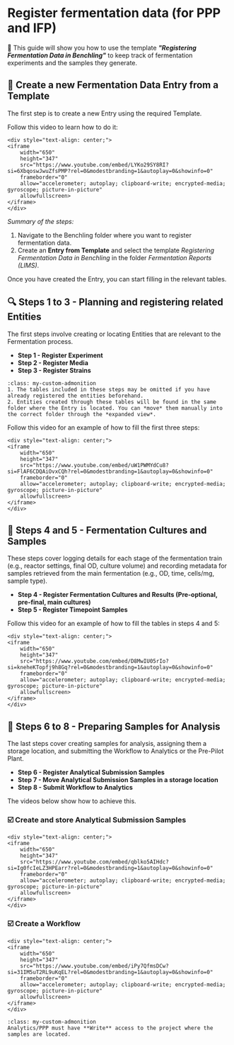 # Register fermentation data (for PPP and IFP)

🎯 This guide will show you how to use the template ***"Registering Fermentation Data in Benchling"*** to keep track of fermentation experiments and the samples they generate. 

## 📝 Create a new Fermentation Data Entry from a Template 

The first step is to create a new Entry using the required Template. 

Follow this video to learn how to do it:

````{raw} html
<div style="text-align: center;">
<iframe 
    width="650"
    height="347"
    src="https://www.youtube.com/embed/LYKo29SY8RI?si=6XbqoswJwuZfsPMP?rel=0&modestbranding=1&autoplay=0&showinfo=0" 
    frameborder="0" 
    allow="accelerometer; autoplay; clipboard-write; encrypted-media; gyroscope; picture-in-picture" 
    allowfullscreen>
</iframe>
</div>
````

*Summary of the steps:*

1. Navigate to the Benchling folder where you want to register fermentation data. 
2. Create an **Entry from Template** and select the template *Registering Fermentation Data in Benchling* in the folder *Fermentation Reports (LIMS)*. 

Once you have created the Entry, you can start filling in the relevant tables.

## 🔍 Steps 1 to 3 - Planning and registering related Entities 

The first steps involve creating or locating Entities that are relevant to the Fermentation process.

* **Step 1 - Register Experiment**
* **Step 2 - Register Media**
* **Step 3 - Register Strains**

````{admonition} ℹ️​ Notes
:class: my-custom-admonition
1. The tables included in these steps may be omitted if you have already registered the entities beforehand. 
2. Entities created through these tables will be found in the same folder where the Entry is located. You can *move* them manually into the correct folder through the *expanded view*. 

````

Follow this video for an example of how to fill the first three steps:

````{raw} html
<div style="text-align: center;">
<iframe 
    width="650"
    height="347"
    src="https://www.youtube.com/embed/uW1PWMYdCu8?si=FlAF6CDQAiOvxCQh?rel=0&modestbranding=1&autoplay=0&showinfo=0" 
    frameborder="0" 
    allow="accelerometer; autoplay; clipboard-write; encrypted-media; gyroscope; picture-in-picture" 
    allowfullscreen>
</iframe>
</div>
````

## 🧪 Steps 4 and 5 - Fermentation Cultures and Samples 

These steps cover logging details for each stage of the fermentation train (e.g., reactor settings, final OD, culture volume) and recording metadata for samples retrieved from the main fermentation (e.g., OD, time, cells/mg, sample type).

* **Step 4 - Register Fermentation Cultures and Results (Pre-optional, pre-final, main cultures)**
* **Step 5 - Register Timepoint Samples**

Follow this video for an example of how to fill the tables in steps 4 and 5:

````{raw} html
<div style="text-align: center;">
<iframe 
    width="650"
    height="347"
    src="https://www.youtube.com/embed/D8MwIU05rIo?si=kneheKTopfj9h8Gq?rel=0&modestbranding=1&autoplay=0&showinfo=0" 
    frameborder="0" 
    allow="accelerometer; autoplay; clipboard-write; encrypted-media; gyroscope; picture-in-picture" 
    allowfullscreen>
</iframe>
</div>
````

## 🔬 Steps 6 to 8 - Preparing Samples for Analysis

The last steps cover creating samples for analysis, assigning them a storage location, and submitting the Workflow to Analytics or the Pre-Pilot Plant.

* **Step 6 - Register Analytical Submission Samples**
* **Step 7 - Move Analytical Submission Samples in a storage location**
* **Step 8 - Submit Workflow to Analytics**

The videos below show how to achieve this. 

### ☑️ Create and store Analytical Submission Samples
````{raw} html
<div style="text-align: center;">
<iframe 
    width="650"
    height="347"
    src="https://www.youtube.com/embed/qblko5AIHdc?si=Ig0fcIeLZ3HPEarr?rel=0&modestbranding=1&autoplay=0&showinfo=0" 
    frameborder="0" 
    allow="accelerometer; autoplay; clipboard-write; encrypted-media; gyroscope; picture-in-picture" 
    allowfullscreen>
</iframe>
</div>
````

### ☑️ Create a Workflow
````{raw} html
<div style="text-align: center;">
<iframe 
    width="650"
    height="347"
    src="https://www.youtube.com/embed/iPy7QfmsDCw?si=31IM5uT2RL9uKqEL?rel=0&modestbranding=1&autoplay=0&showinfo=0" 
    frameborder="0" 
    allow="accelerometer; autoplay; clipboard-write; encrypted-media; gyroscope; picture-in-picture" 
    allowfullscreen>
</iframe>
</div>
````

````{admonition} ℹ️​ Note
:class: my-custom-admonition
Analytics/PPP must have **Write** access to the project where the samples are located. 
````